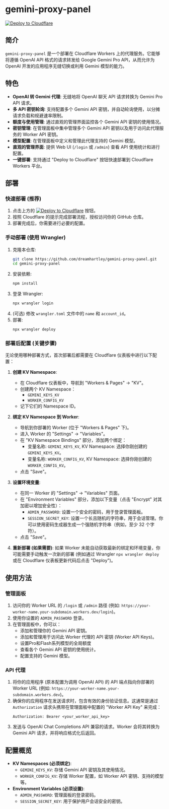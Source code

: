 # gemini-proxy-panel

[![Deploy to Cloudflare](https://deploy.workers.cloudflare.com/button)](https://deploy.workers.cloudflare.com/?url=https://github.com/dreamhartley/gemini-proxy-panel)

## 简介

`gemini-proxy-panel` 是一个部署在 Cloudflare Workers 上的代理服务。它能够将遵循 OpenAI API 格式的请求转发给 Google Gemini Pro API，从而允许为 OpenAI 开发的应用程序无缝切换或利用 Gemini 模型的能力。

## 特色

*   **OpenAI 转 Gemini 代理**: 无缝地将 OpenAI 聊天 API 请求转换为 Gemini Pro API 请求。
*   **多 API 密钥轮询**: 支持配置多个 Gemini API 密钥，并自动轮询使用，以分摊请求负载和规避速率限制。
*   **额度与使用管理**: 通过直观的管理界面监控各个 Gemini API 密钥的使用情况。
*   **密钥管理**: 在管理面板中集中管理多个 Gemini API 密钥以及用于访问此代理服务的 Worker API 密钥。
*   **模型配置**: 在管理面板中定义和管理此代理支持的 Gemini 模型。
*   **直观的管理界面**: 提供 Web UI (`/login` 或 `/admin`) 查看 API 使用统计和进行配置。
*   **一键部署**: 支持通过 "Deploy to Cloudflare" 按钮快速部署到 Cloudflare Workers 平台。

## 部署

### 快速部署 (推荐)

1.  点击上方的 [![Deploy to Cloudflare](https://deploy.workers.cloudflare.com/button)](https://deploy.workers.cloudflare.com/?url=https://github.com/dreamhartley/gemini-proxy-panel) 按钮。
2.  按照 Cloudflare 的提示完成部署流程，授权访问你的 GitHub 仓库。
3.  部署完成后，你需要进行必要的配置。

### 手动部署 (使用 Wrangler)

1.  克隆本仓库:
    ```bash
    git clone https://github.com/dreamhartley/gemini-proxy-panel.git
    cd gemini-proxy-panel
    ```
2.  安装依赖:
    ```bash
    npm install
    ```
3.  登录 Wrangler:
    ```bash
    npx wrangler login
    ```
4.  (可选) 修改 `wrangler.toml` 文件中的 `name` 和 `account_id`。
5.  部署:
    ```bash
    npx wrangler deploy
    ```

### 部署后配置 (关键步骤)

无论使用哪种部署方式，首次部署后都需要在 Cloudflare 仪表板中进行以下配置：

1.  **创建 KV Namespace**:
    *   在 Cloudflare 仪表板中，导航到 "Workers & Pages" -> "KV"。
    *   创建两个 KV Namespace：
        *   `GEMINI_KEYS_KV`
        *   `WORKER_CONFIG_KV`
    *   记下它们的 Namespace ID。

2.  **绑定 KV Namespace 到 Worker**:
    *   导航到你部署的 Worker (位于 "Workers & Pages" 下)。
    *   进入 Worker 的 "Settings" -> "Variables"。
    *   在 "KV Namespace Bindings" 部分，添加两个绑定：
        *   变量名称: `GEMINI_KEYS_KV`, KV Namespace: 选择你刚创建的 `GEMINI_KEYS_KV`。
        *   变量名称: `WORKER_CONFIG_KV`, KV Namespace: 选择你刚创建的 `WORKER_CONFIG_KV`。
    *   点击 "Save"。

3.  **设置环境变量**:
    *   在同一 Worker 的 "Settings" -> "Variables" 页面。
    *   在 "Environment Variables" 部分，添加以下变量（点击 "Encrypt" 对其加密以增加安全性）：
        *   `ADMIN_PASSWORD`: 设置一个安全的密码，用于登录管理面板。
        *   `SESSION_SECRET_KEY`: 设置一个长且随机的字符串，用于会话管理。你可以使用密码生成器生成一个强随机字符串（例如，至少 32 个字符）。
    *   点击 "Save"。

4.  **重新部署 (如果需要)**: 如果 Worker 未能自动获取最新的绑定和环境变量，你可能需要手动触发一次新的部署 (例如通过 Wrangler `npx wrangler deploy` 或在 Cloudflare 仪表板更新代码后点击 "Deploy")。

## 使用方法

### 管理面板

1.  访问你的 Worker URL 的 `/login` 或 `/admin` 路径 (例如: `https://your-worker-name.your-subdomain.workers.dev/login`)。
2.  使用你设置的 `ADMIN_PASSWORD` 登录。
3.  在管理面板中，你可以：
    *   添加和管理你的 Gemini API 密钥。
    *   添加和管理用于访问此 Worker 代理的 API 密钥 (Worker API Keys)。
	*   设置Pro和Flash系列模型的全局额度
    *   查看各个 Gemini API 密钥的使用统计。
    *   配置支持的 Gemini 模型。

### API 代理

1.  将你的应用程序 (原本配置为调用 OpenAI API) 的 API 端点指向你部署的 Worker URL (例如: `https://your-worker-name.your-subdomain.workers.dev`)。
2.  确保你的应用程序在发送请求时，包含有效的身份验证信息。这通常是通过 `Authorization` 请求头携带在管理面板中配置的 "Worker API Key" 来完成：
    ```
    Authorization: Bearer <your_worker_api_key>
    ```
3.  发送与 OpenAI Chat Completions API 兼容的请求。Worker 会将其转换为 Gemini API 请求，并将响应格式化后返回。

## 配置概览

*   **KV Namespaces (必须绑定)**:
    *   `GEMINI_KEYS_KV`: 存储 Gemini API 密钥及其使用情况。
    *   `WORKER_CONFIG_KV`: 存储 Worker 配置，如 Worker API 密钥、支持的模型等。
*   **Environment Variables (必须设置)**:
    *   `ADMIN_PASSWORD`: 管理面板的登录密码。
    *   `SESSION_SECRET_KEY`: 用于保护用户会话安全的密钥。
